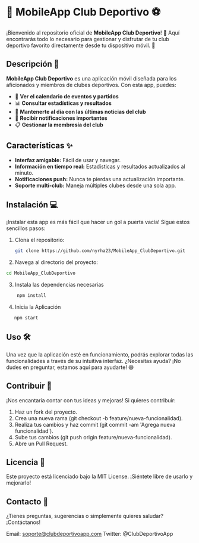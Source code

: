 # 📱 MobileApp Club Deportivo ⚽

¡Bienvenido al repositorio oficial de **MobileApp Club Deportivo**! 🎉 Aquí encontrarás todo lo necesario para gestionar y disfrutar de tu club deportivo favorito directamente desde tu dispositivo móvil. 🚀

## Descripción 📝

**MobileApp Club Deportivo** es una aplicación móvil diseñada para los aficionados y miembros de clubes deportivos. Con esta app, puedes:

- 📅 **Ver el calendario de eventos y partidos**
- 📊 **Consultar estadísticas y resultados**
- 📰 **Mantenerte al día con las últimas noticias del club**
- 📣 **Recibir notificaciones importantes**
- 📋 **Gestionar la membresía del club**

## Características ✨

- **Interfaz amigable:** Fácil de usar y navegar.
- **Información en tiempo real:** Estadísticas y resultados actualizados al minuto.
- **Notificaciones push:** Nunca te pierdas una actualización importante.
- **Soporte multi-club:** Maneja múltiples clubes desde una sola app.

## Instalación 💻

¡Instalar esta app es más fácil que hacer un gol a puerta vacía! Sigue estos sencillos pasos:

1. Clona el repositorio:
   ```bash
   git clone https://github.com/nyrha23/MobileApp_ClubDeportivo.git

 2. Navega al directorio del proyecto:
```bash
cd MobileApp_ClubDeportivo
```
3. Instala las dependencias necesarias
```bash
    npm install
```
4. Inicia la Aplicación
```bash
   npm start
```
## Uso 🛠️
Una vez que la aplicación esté en funcionamiento, podrás explorar todas las funcionalidades a través de su intuitiva interfaz. ¿Necesitas ayuda? ¡No dudes en preguntar, estamos aquí para ayudarte! 😄

## Contribuir 🤝
¡Nos encantaría contar con tus ideas y mejoras! Si quieres contribuir:

1. Haz un fork del proyecto.
2. Crea una nueva rama (git checkout -b feature/nueva-funcionalidad).
3. Realiza tus cambios y haz commit (git commit -am 'Agrega nueva funcionalidad').
4. Sube tus cambios (git push origin feature/nueva-funcionalidad).
5. Abre un Pull Request.

## Licencia 📄
Este proyecto está licenciado bajo la MIT License. ¡Siéntete libre de usarlo y mejorarlo!

## Contacto 📧
¿Tienes preguntas, sugerencias o simplemente quieres saludar? ¡Contáctanos!

Email: soporte@clubdeportivoapp.com
Twitter: @ClubDeportivoApp






